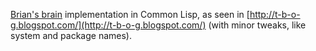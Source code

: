 [Brian's brain](http://en.wikipedia.org/wiki/Brian%27s_Brain)
implementation in Common Lisp, as seen in
[http://t-b-o-g.blogspot.com/](http://t-b-o-g.blogspot.com/) (with
minor tweaks, like system and package names).
